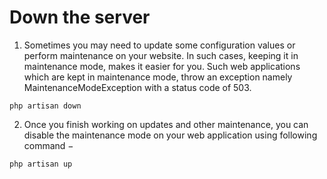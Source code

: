 # Down the server
1. Sometimes you may need to update some configuration values or perform maintenance on your website. In such cases, keeping it in maintenance mode, makes it easier for you. Such web applications which are kept in maintenance mode, throw an exception namely MaintenanceModeException with a status code of 503.
```
php artisan down
```

2. Once you finish working on updates and other maintenance, you can disable the maintenance mode on your web application using following command −
```
php artisan up
```